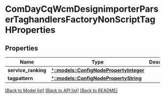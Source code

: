 # ComDayCqWcmDesignimporterParserTaghandlersFactoryNonScriptTagHProperties

## Properties
Name | Type | Description | Notes
------------ | ------------- | ------------- | -------------
**service_ranking** | [***::models::ConfigNodePropertyInteger**](configNodePropertyInteger.md) |  | [optional] 
**tagpattern** | [***::models::ConfigNodePropertyString**](configNodePropertyString.md) |  | [optional] 

[[Back to Model list]](../README.md#documentation-for-models) [[Back to API list]](../README.md#documentation-for-api-endpoints) [[Back to README]](../README.md)


